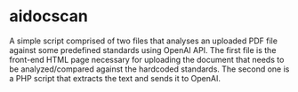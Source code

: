 # aidocscan
A simple script comprised of two files that analyses an uploaded PDF file against some predefined standards using OpenAI API. The first file is the front-end HTML page necessary for uploading the document that needs to be analyzed/compared against the hardcoded standards. The second one is a PHP script that extracts the text and sends it to OpenAI.
